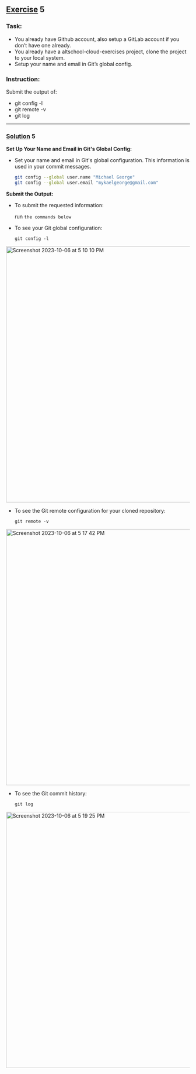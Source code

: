 ## [Exercise]() 5
### Task: 
* You already have Github account, also setup a GitLab account if you don’t have one already.
* You already have a altschool-cloud-exercises project, clone the project to your local system.
* Setup your name and email in Git’s global config.
### Instruction:
Submit the output of:
- git config -l
- git remote -v
- git log
---
 ### [Solution]() 5

**Set Up Your Name and Email in Git's Global Config:**

- Set your name and email in Git's global configuration. This information is used in your commit messages.

   ```bash
   git config --global user.name "Michael George"
   git config --global user.email "mykaelgeorge@gmail.com"
   ```

**Submit the Output:**

- To submit the requested information:

   run `the commands below`

- To see your Git global configuration:

     ```
     git config -l
     ```
<img width="700" alt="Screenshot 2023-10-06 at 5 10 10 PM" src="https://github.com/Igeorgemichael/Altschool-Cloud-Eng_Assignment/assets/125099848/0ea5fa16-9286-4974-b019-53a7d993f218">

- To see the Git remote configuration for your cloned repository:
     ```
     git remote -v
     ```
<img width="700" alt="Screenshot 2023-10-06 at 5 17 42 PM" src="https://github.com/Igeorgemichael/Altschool-Cloud-Eng_Assignment/assets/125099848/ddea109f-841f-48ca-a32d-998e2226281a">

- To see the Git commit history:

     ```
     git log
     ```
<img width="700" alt="Screenshot 2023-10-06 at 5 19 25 PM" src="https://github.com/Igeorgemichael/Altschool-Cloud-Eng_Assignment/assets/125099848/a0ab3097-c2a2-4c92-9834-8846b835f628">
















 
